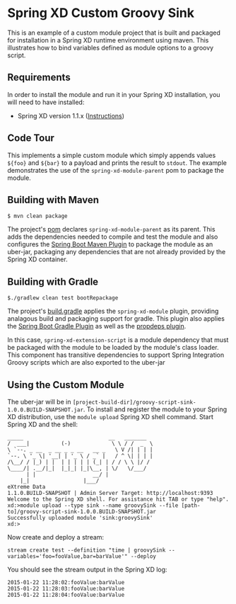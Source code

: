 Spring XD Custom Groovy Sink
=============================

This is an example of a custom module project that is built and packaged for installation in a Spring XD runtime environment using maven. 
This illustrates how to bind variables defined as module options to a groovy script.

## Requirements

In order to install the module and run it in your Spring XD installation, you will need to have installed:

* Spring XD version 1.1.x ([Instructions](https://docs.spring.io/spring-xd/docs/current/reference/html/#getting-started))

## Code Tour

This implements a simple custom module which simply appends values `${foo}` and `${bar}` to a payload and prints the result to `stdout`. 
The example demonstrates the use of the `spring-xd-module-parent` pom to package the module.

## Building with Maven

	$ mvn clean package

The project's [pom][] declares `spring-xd-module-parent` as its parent. This adds the dependencies needed to compile and test 
the module and also configures the [Spring Boot Maven Plugin][] to package the module as an uber-jar, packaging any dependencies that are not already provided by the Spring XD container. 

## Building with Gradle

	$./gradlew clean test bootRepackage

The project's [build.gradle][] applies the `spring-xd-module` plugin, providing analagous build and packaging support for gradle. This plugin also applies the [Spring Boot Gradle Plugin][] as well as the [propdeps plugin][]. 


In this case, `spring-xd-extension-script` is a module dependency that must be packaged with the module to be loaded by the module's class loader.
 This component has transitive dependencies to support Spring Integration Groovy scripts which are also exported to the uber-jar

## Using the Custom Module

The uber-jar will be in `[project-build-dir]/groovy-script-sink-1.0.0.BUILD-SNAPSHOT.jar`. To install and register the module to your Spring XD distribution,
 use the `module upload` Spring XD shell command. Start Spring XD and the shell:


	_____                           __   _______
	/  ___|          (-)             \ \ / /  _  \
	\ `--. _ __  _ __ _ _ __   __ _   \ V /| | | |
 	`--. \ '_ \| '__| | '_ \ / _` |   / ^ \| | | |
	/\__/ / |_) | |  | | | | | (_| | / / \ \ |/ /
	\____/| .__/|_|  |_|_| |_|\__, | \/   \/___/
    	  | |                  __/ |
      	|_|                 |___/
	eXtreme Data
	1.1.0.BUILD-SNAPSHOT | Admin Server Target: http://localhost:9393
	Welcome to the Spring XD shell. For assistance hit TAB or type "help".
	xd:>module upload --type sink --name groovySink --file [path-to]/groovy-script-sink-1.0.0.BUILD-SNAPSHOT.jar
	Successfully uploaded module 'sink:groovySink'
	xd:>


Now create and deploy a stream:

	stream create test --definition "time | groovySink --variables='foo=fooValue,bar=barValue'" --deploy


You should see the stream output in the Spring XD log:


	2015-01-22 11:28:02:fooValue:barValue
    2015-01-22 11:28:03:fooValue:barValue
    2015-01-22 11:28:04:fooValue:barValue


[pom]: https://github.com/spring-projects/spring-xd-samples/blob/master/groovy-script-sink/pom.xml
[build.gradle]: https://github.com/spring-projects/spring-xd-samples/blob/master/groovy-script-sink/build.gradle
[Spring Boot Maven Plugin]: https://docs.spring.io/spring-boot/docs/current/reference/html/build-tool-plugins-maven-plugin.html
[Spring Boot Gradle Plugin]: https://docs.spring.io/spring-boot/docs/current-SNAPSHOT/reference/html/build-tool-plugins-gradle-plugin.html
[propdeps plugin]: https://github.com/spring-projects/gradle-plugins/tree/master/propdeps-plugin
[Modules]: https://docs.spring.io/spring-xd/docs/current/reference/html/#modules
